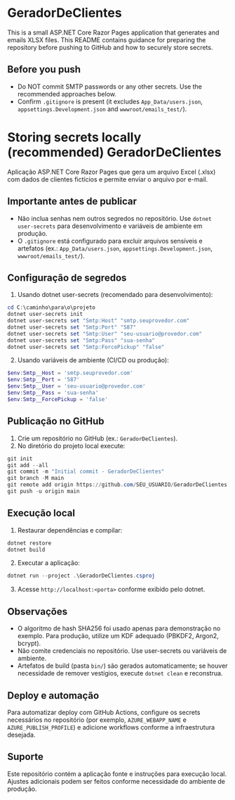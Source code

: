 GeradorDeClientes
=================

This is a small ASP.NET Core Razor Pages application that generates and emails XLSX files. This README contains guidance for preparing the repository before pushing to GitHub and how to securely store secrets.

Before you push
---------------
- Do NOT commit SMTP passwords or any other secrets. Use the recommended approaches below.
- Confirm `.gitignore` is present (it excludes `App_Data/users.json`, `appsettings.Development.json` and `wwwroot/emails_test/`).

Storing secrets locally (recommended)
GeradorDeClientes
=================

Aplicação ASP.NET Core Razor Pages que gera um arquivo Excel (.xlsx) com dados de clientes fictícios e permite enviar o arquivo por e-mail.

Importante antes de publicar
----------------------------
- Não inclua senhas nem outros segredos no repositório. Use `dotnet user-secrets` para desenvolvimento e variáveis de ambiente em produção.
- O `.gitignore` está configurado para excluir arquivos sensíveis e artefatos (ex.: `App_Data/users.json`, `appsettings.Development.json`, `wwwroot/emails_test/`).

Configuração de segredos
------------------------
1) Usando dotnet user-secrets (recomendado para desenvolvimento):

```powershell
cd C:\caminho\para\o\projeto
dotnet user-secrets init
dotnet user-secrets set "Smtp:Host" "smtp.seuprovedor.com"
dotnet user-secrets set "Smtp:Port" "587"
dotnet user-secrets set "Smtp:User" "seu-usuario@provedor.com"
dotnet user-secrets set "Smtp:Pass" "sua-senha"
dotnet user-secrets set "Smtp:ForcePickup" "false"
```

2) Usando variáveis de ambiente (CI/CD ou produção):

```powershell
$env:Smtp__Host = 'smtp.seuprovedor.com'
$env:Smtp__Port = '587'
$env:Smtp__User = 'seu-usuario@provedor.com'
$env:Smtp__Pass = 'sua-senha'
$env:Smtp__ForcePickup = 'false'
```

Publicação no GitHub
--------------------
1. Crie um repositório no GitHub (ex.: `GeradorDeClientes`).
2. No diretório do projeto local execute:

```powershell
git init
git add --all
git commit -m "Initial commit - GeradorDeClientes"
git branch -M main
git remote add origin https://github.com/SEU_USUARIO/GeradorDeClientes.git
git push -u origin main
```

Execução local
--------------
1. Restaurar dependências e compilar:

```powershell
dotnet restore
dotnet build
```

2. Executar a aplicação:

```powershell
dotnet run --project .\GeradorDeClientes.csproj
```

3. Acesse `http://localhost:<porta>` conforme exibido pelo dotnet.

Observações
-----------
- O algoritmo de hash SHA256 foi usado apenas para demonstração no exemplo. Para produção, utilize um KDF adequado (PBKDF2, Argon2, bcrypt).
- Não comite credenciais no repositório. Use user-secrets ou variáveis de ambiente.
- Artefatos de build (pasta `bin/`) são gerados automaticamente; se houver necessidade de remover vestígios, execute `dotnet clean` e reconstrua.

Deploy e automação
-------------------
Para automatizar deploy com GitHub Actions, configure os secrets necessários no repositório (por exemplo, `AZURE_WEBAPP_NAME` e `AZURE_PUBLISH_PROFILE`) e adicione workflows conforme a infraestrutura desejada.

Suporte
-------
Este repositório contém a aplicação fonte e instruções para execução local. Ajustes adicionais podem ser feitos conforme necessidade do ambiente de produção.
